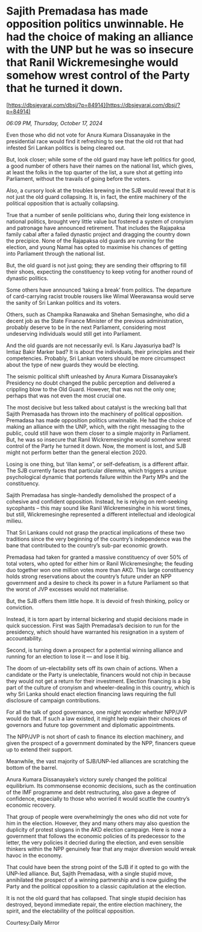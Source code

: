 # Sajith Premadasa has made opposition politics unwinnable. He had the choice of making an alliance with the UNP but he was so insecure that Ranil Wickremesinghe would somehow wrest control of the Party that he turned  it down.

[https://dbsjeyaraj.com/dbsj/?p=84914](https://dbsjeyaraj.com/dbsj/?p=84914)

*06:09 PM, Thursday, October 17, 2024*

Even those who did not vote for Anura Kumara Dissanayake in the presidential race would find it refreshing to see that the old rot that had infested Sri Lankan politics is being cleared out.

But, look closer;  while some of the old guard may have left politics for good, a good number of others have their names on the national list, which gives, at least the folks in the top quarter of the list, a sure shot at getting into Parliament, without the travails of going before the voters.

Also, a cursory look at the troubles brewing in the SJB would reveal that it is not just the old guard collapsing. It is, in fact, the entire machinery of the political opposition that is actually collapsing.

True that a number of senile politicians who, during their long existence in national politics, brought very little value but fostered a system of cronyism and patronage have announced retirement. That includes the Rajapaksa family cabal after a failed dynastic project and dragging the country down the precipice. None of the Rajapaksa old guards are running for the election, and young Namal has opted to maximise his chances of getting into Parliament through the national list.

But, the old guard is not just going; they are sending their offspring to fill their shoes, expecting the constituency to keep voting for another round of dynastic politics.

Some others have announced ‘taking a break’ from politics. The departure of card-carrying racist trouble rousers like Wimal Weerawansa would serve the sanity of Sri Lankan politics and its voters.

Others, such as Champika Ranawaka and Shehan Semasinghe, who did a decent job as the State Finance Minister of the previous administration, probably deserve to be in the next Parliament, considering most undeserving individuals would still get into Parliament.

And the old guards are not necessarily evil. Is Karu Jayasuriya bad? Is Imtiaz Bakir Marker bad? It is about the individuals, their principles and their competencies. Probably, Sri Lankan voters should be more circumspect about the type of new guards they would be electing.

The seismic political shift unleashed by Anura Kumara Dissanayake’s Presidency no doubt changed the public perception and delivered a crippling blow to the Old Guard. However, that was not the only one; perhaps that was not even the most crucial one.

The most decisive but less talked about catalyst is the wrecking ball that Sajith Premasada has thrown into the machinery of political opposition. Premadasa has made opposition politics unwinnable. He had the choice of making an alliance with the UNP, which, with the right messaging to the public, could still have won them closer to a simple majority in Parliament. But, he was so insecure that Ranil Wickremesinghe would somehow wrest control of the Party he turned  it down. Now, the moment is lost, and SJB might not perform better than the general election 2020.

Losing is one thing, but ‘illan kema”, or self-defeatism, is a different affair. The SJB currently faces that particular dilemma, which triggers a unique psychological dynamic that portends failure within the Party MPs and the constituency.

Sajith Premadasa has single-handedly demolished the prospect of a cohesive and confident opposition. Instead, he is relying on rent-seeking sycophants – this may sound like Ranil Wickremesinghe in his worst times, but still, Wickremesinghe represented a different intellectual and ideological milieu.

That Sri Lankans could not grasp the practical implications of these two traditions since the very beginning of the country’s independence was the bane that contributed to the country’s sub-par economic growth.

Premadasa had taken for granted a massive constituency of over 50% of total voters, who opted for either him or Ranil Wickremesinghe; the feuding duo together won one million votes more than AKD. This large constituency holds strong reservations about the country’s future under an NPP government and a desire to check its power in a future Parliament so that the worst of JVP excesses would not materialise.

But, the SJB offers them little hope. It is devoid of fresh thinking, policy or conviction.

Instead, it is torn apart by internal bickering and stupid decisions made in quick succession. First was Sajith Premadasa’s decision to run for the presidency, which should have warranted his resignation in a system of accountability.

Second, is turning down a prospect for a potential winning alliance and running for an election to lose it — and lose it big.

The doom of un-electability sets off its own chain of actions. When a candidate or the Party is unelectable, financers would not chip in because they would not get a return for their investment. Election financing is a big part of the culture of cronyism and wheeler-dealing in this country, which is why Sri Lanka should enact election financing laws requiring the full disclosure of campaign contributions.

For all the talk of good governance, one might wonder whether NPP/JVP would do that. If such a law existed, it might help explain their choices of governors and future top government and diplomatic appointments.

The NPP/JVP is not short of cash to finance its election machinery, and given the prospect of a government dominated by the NPP, financers queue up to extend their support.

Meanwhile, the vast majority of SJB/UNP-led alliances are scratching the bottom of the barrel.

Anura Kumara Dissanayake’s victory surely changed the political equilibrium. Its commonsense economic decisions, such as the continuation of the IMF programme and debt restructuring, also gave a degree of confidence, especially to those who worried it would scuttle the country’s economic recovery.

That group of people were overwhelmingly the ones who did not vote for him in the election. However, they and many others may also question the duplicity of protest slogans in the AKD election campaign. Here is now a government that follows the economic policies of its predecessor to the letter,  the very policies it decried during the election, and even sensible thinkers within the NPP genuinely fear that any major diversion would wreak havoc in the economy.

That could have been the strong point of the SJB if it opted to go with the UNP-led alliance. But, Sajith Premadasa, with a single stupid move, annihilated the prospect of a winning partnership and is now guiding the Party and the political opposition to a classic capitulation at the election.

It is not the old guard that has collapsed. That single stupid decision has destroyed, beyond immediate repair, the entire election machinery, the spirit, and the electability of the political opposition.

Courtesy:Daily Mirror

